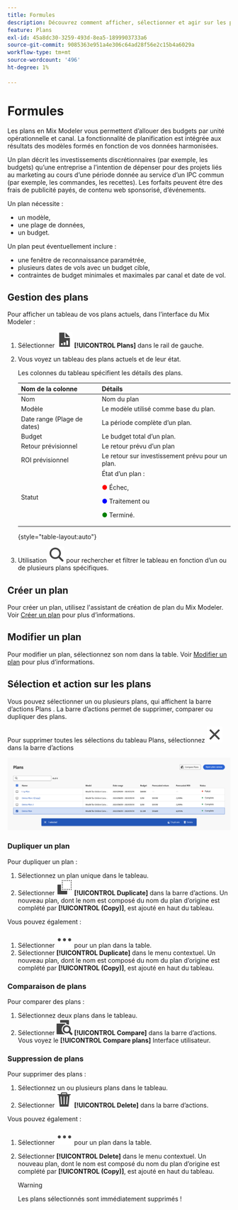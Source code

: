 ```yaml
---
title: Formules
description: Découvrez comment afficher, sélectionner et agir sur les plans en Mix Modeler.
feature: Plans
exl-id: 45a8dc30-3259-493d-8ea5-1899903733a6
source-git-commit: 9085363e951a4e306c64ad28f56e2c15b4a6029a
workflow-type: tm+mt
source-wordcount: '496'
ht-degree: 1%

---
```


# Formules

Les plans en Mix Modeler vous permettent d’allouer des budgets par unité opérationnelle et canal. La fonctionnalité de planification est intégrée aux résultats des modèles formés en fonction de vos données harmonisées.

Un plan décrit les investissements discrétionnaires (par exemple, les budgets) qu’une entreprise a l’intention de dépenser pour des projets liés au marketing au cours d’une période donnée au service d’un IPC commun (par exemple, les commandes, les recettes). Les forfaits peuvent être des frais de publicité payés, de contenu web sponsorisé, d’événements.

Un plan nécessite :

- un modèle,
- une plage de données,
- un budget.

Un plan peut éventuellement inclure :

- une fenêtre de reconnaissance paramétrée,
- plusieurs dates de vols avec un budget cible,
- contraintes de budget minimales et maximales par canal et date de vol.


## Gestion des plans

Pour afficher un tableau de vos plans actuels, dans l’interface du Mix Modeler :

1. Sélectionner ![](/help/assets//icons/FileChart.svg) **[!UICONTROL Plans]** dans le rail de gauche.

1. Vous voyez un tableau des plans actuels et de leur état.

   Les colonnes du tableau spécifient les détails des plans.

   | Nom de la colonne | Détails |
   |---|---|
   | Nom | Nom du plan |
   | Modèle | Le modèle utilisé comme base du plan. |
   | Date range (Plage de dates) | La période complète d’un plan. |
   | Budget | Le budget total d’un plan. |
   | Retour prévisionnel | Le retour prévu d’un plan |
   | ROI prévisionnel | Le retour sur investissement prévu pour un plan. |
   | Statut | État d’un plan : <p><span style="color:red">●</span> Échec, <p><span style="color:blue">●</span> Traitement ou <p><span style="color:green">●</span> Terminé. |

   {style="table-layout:auto"}

1. Utilisation ![Rechercher](/help/assets//icons/Search.svg) pour rechercher et filtrer le tableau en fonction d’un ou de plusieurs plans spécifiques.

## Créer un plan

Pour créer un plan, utilisez l&#39;assistant de création de plan du Mix Modeler. Voir [Créer un plan](create.md) pour plus d’informations.


## Modifier un plan

Pour modifier un plan, sélectionnez son nom dans la table. Voir [Modifier un plan](edit.md) pour plus d’informations.


## Sélection et action sur les plans

Vous pouvez sélectionner un ou plusieurs plans, qui affichent la barre d’actions Plans . La barre d’actions permet de supprimer, comparer ou dupliquer des plans.

Pour supprimer toutes les sélections du tableau Plans, sélectionnez ![Fermer](/help/assets//icons/Close.svg) dans la barre d’actions

![Barre d’actions Plans](/help/assets//plans-action-bar.png)

### Dupliquer un plan

Pour dupliquer un plan :

1. Sélectionnez un plan unique dans le tableau.
1. Sélectionner ![Copier](/help/assets//icons/Copy.svg) **[!UICONTROL Duplicate]** dans la barre d’actions. Un nouveau plan, dont le nom est composé du nom du plan d’origine est complété par **[!UICONTROL (Copy)]**, est ajouté en haut du tableau.

Vous pouvez également :

1. Sélectionner ![Plus](/help/assets//icons/More.svg) pour un plan dans la table.
1. Sélectionner **[!UICONTROL Duplicate]** dans le menu contextuel. Un nouveau plan, dont le nom est composé du nom du plan d’origine est complété par **[!UICONTROL (Copy)]**, est ajouté en haut du tableau.

### Comparaison de plans

Pour comparer des plans :

1. Sélectionnez deux plans dans le tableau.
1. Sélectionner ![Comparer](/help/assets//icons/Compare.svg) **[!UICONTROL Compare]** dans la barre d’actions. Vous voyez le **[!UICONTROL Compare plans]** Interface utilisateur.


### Suppression de plans

Pour supprimer des plans :

1. Sélectionnez un ou plusieurs plans dans le tableau.
1. Sélectionner ![Supprimer](/help/assets//icons/Delete.svg) **[!UICONTROL Delete]** dans la barre d’actions.

Vous pouvez également :

1. Sélectionner ![Plus](/help/assets//icons/More.svg) pour un plan dans la table.
1. Sélectionner **[!UICONTROL Delete]** dans le menu contextuel. Un nouveau plan, dont le nom est composé du nom du plan d’origine est complété par **[!UICONTROL (Copy)]**, est ajouté en haut du tableau.

   >[!WARNING]
   >
   >   Les plans sélectionnés sont immédiatement supprimés !
